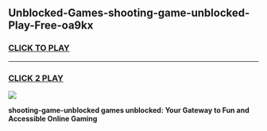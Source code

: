 
## Unblocked-Games-shooting-game-unblocked-Play-Free-oa9kx
<h3>
<a href="https://premium76.site?title=shooting-game-unblocked&ref=15A">CLICK TO PLAY</a></h3>
<hr>

<h3>
<a href="https://premium76.site?title=shooting-game-unblocked&ref=15A">CLICK 2 PLAY</a>
  
</h3>

<a href="https://premium76.site?title=shooting-game-unblocked&ref=15A"><img src="https://clearcache.store/games.png"></a>


**shooting-game-unblocked games unblocked: Your Gateway to Fun and Accessible Online Gaming**
